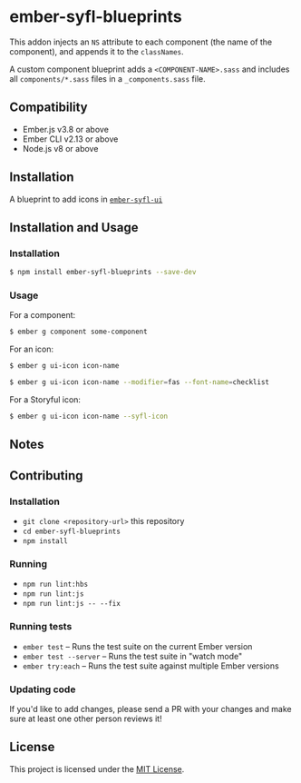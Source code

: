 # ember-syfl-blueprints

This addon injects an `NS` attribute to each component (the name of the component),
and appends it to the `classNames`.

A custom component blueprint adds a `<COMPONENT-NAME>.sass`
and includes all `components/*.sass` files in a `_components.sass` file.

Compatibility
------------------------------------------------------------------------------

* Ember.js v3.8 or above
* Ember CLI v2.13 or above
* Node.js v8 or above


Installation
------------------------------------------------------------------------------

A blueprint to add icons in [`ember-syfl-ui`](https://github.com/storyful/ember-syfl-ui)


## Installation and Usage

### Installation

```sh
$ npm install ember-syfl-blueprints --save-dev
```

### Usage

For a component:
```sh
$ ember g component some-component
```

For an icon:
```sh
$ ember g ui-icon icon-name
```
```sh
$ ember g ui-icon icon-name --modifier=fas --font-name=checklist
```

For a Storyful icon:
```sh
$ ember g ui-icon icon-name --syfl-icon
```

## Notes

## Contributing

### Installation

* `git clone <repository-url>` this repository
* `cd ember-syfl-blueprints`
* `npm install`

### Running

* `npm run lint:hbs`
* `npm run lint:js`
* `npm run lint:js -- --fix`

### Running tests

* `ember test` – Runs the test suite on the current Ember version
* `ember test --server` – Runs the test suite in "watch mode"
* `ember try:each` – Runs the test suite against multiple Ember versions

### Updating code

If you'd like to add changes, please send a PR with your changes and make sure
at least one other person reviews it!


License
------------------------------------------------------------------------------

This project is licensed under the [MIT License](LICENSE.md).
